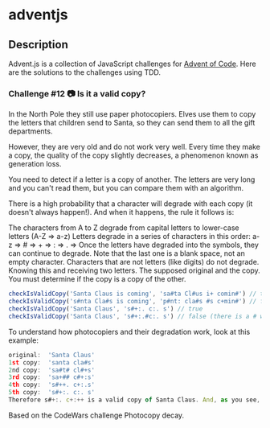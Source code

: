 # adventjs

## Description

Advent.js is a collection of JavaScript challenges for [Advent of Code](https://adventjs.dev/). Here are the solutions to the challenges using TDD.

### Challenge #12 📷 Is it a valid copy?

In the North Pole they still use paper photocopiers. Elves use them to copy the letters that children send to Santa, so they can send them to all the gift departments.

However, they are very old and do not work very well. Every time they make a copy, the quality of the copy slightly decreases, a phenomenon known as generation loss.

You need to detect if a letter is a copy of another. The letters are very long and you can't read them, but you can compare them with an algorithm.

There is a high probability that a character will degrade with each copy (it doesn't always happen!). And when it happens, the rule it follows is:

The characters from A to Z degrade from capital letters to lower-case letters (A-Z ⇒ a-z)
Letters degrade in a series of characters in this order: a-z ⇒ # ⇒ + ⇒ : ⇒ . ⇒
Once the letters have degraded into the symbols, they can continue to degrade.
Note that the last one is a blank space, not an empty character.
Characters that are not letters (like digits) do not degrade.
Knowing this and receiving two letters. The supposed original and the copy. You must determine if the copy is a copy of the other.

```javascript
checkIsValidCopy('Santa Claus is coming', 'sa#ta Cl#us i+ comin#') // true
checkIsValidCopy('s#nta Cla#s is coming', 'p#nt: cla#s #s c+min#') // false (due to the initial p)
checkIsValidCopy('Santa Claus', 's#+:. c:. s') // true
checkIsValidCopy('Santa Claus', 's#+:.#c:. s') // false (there is a # where it shouldn't be)
```

To understand how photocopiers and their degradation work, look at this example:

```javascript
original:  'Santa Claus'
1st copy:  'santa cla#s'
2nd copy:  'sa#t# cl#+s'
3rd copy:  'sa+## c#+:s'
4th copy:  's#++. c+:.s'
5th copy:  's#+:. c:. s'
Therefore s#+:. c+:++ is a valid copy of Santa Claus. And, as you see, the degradation of the letters does not occur in a specific order, it is random.
```

Based on the CodeWars challenge Photocopy decay.
